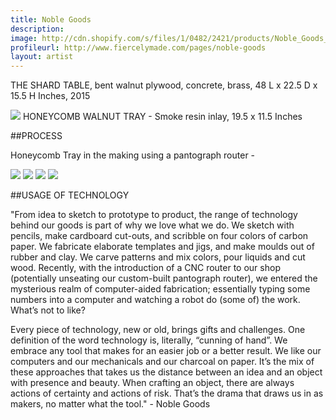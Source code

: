 ```yaml
---
title: Noble Goods
description: 
image: http://cdn.shopify.com/s/files/1/0482/2421/products/Noble_Goods_shard_clean_copy_2048x2048.jpg?v=1427309283
profileurl: http://www.fiercelymade.com/pages/noble-goods
layout: artist
---
```


THE SHARD TABLE, bent walnut plywood, concrete, brass, 48 L x 22.5 D x 15.5 H Inches, 2015

![](https://cdn.shopify.com/s/files/1/0296/9253/files/honeycomb_tray_1.jpg?5517384324026542754)
HONEYCOMB WALNUT TRAY - Smoke resin inlay, 19.5 x 11.5 Inches

##PROCESS

Honeycomb Tray in the making using a pantograph router -

![](https://cdn.shopify.com/s/files/1/0296/9253/files/NOBLE-GOODS-HONEYCOMB-TRAY-PROCESS-1.jpg?5517384324026542754)
![](https://cdn.shopify.com/s/files/1/0296/9253/files/NOBLE-GOODS-HONEYCOMB-TRAY-PROCESS-3.jpg?5517384324026542754)
![](https://cdn.shopify.com/s/files/1/0296/9253/files/NOBLE-GOODS-HONEYCOMB-TRAY-PROCESS-2.jpg?5517384324026542754)
![](https://cdn.shopify.com/s/files/1/0296/9253/files/NOBLE-GOODS-HONEYCOMB-TRAY-PROCESS.jpg?5517384324026542754)

##USAGE OF TECHNOLOGY

"From idea to sketch to prototype to product, the range of technology behind our goods is part of why we love 
what we do. We sketch with pencils, make cardboard cut-outs, and scribble on four colors of carbon paper. We fabricate elaborate templates and jigs, and make moulds out of rubber and clay. We carve patterns and 
mix colors, pour liquids and cut wood. Recently, with the introduction of a CNC router to our shop (potentially unseating our custom-built pantograph router), we entered the mysterious realm of computer-aided fabrication; essentially typing some numbers into a computer and watching a robot do (some of) the work. What’s not to like?

Every piece of technology, new or old, brings gifts and challenges. One definition of the word technology is, literally, “cunning of hand”. We embrace any tool that makes for an easier job or a better result. We like our 
computers and our mechanicals and our charcoal on paper. It’s the mix of these approaches that takes us 
the distance between an idea and an object with presence and beauty. When crafting an object, there are always actions of certainty and actions of risk. That’s the drama that draws us in as makers, no matter what the tool." - Noble Goods
